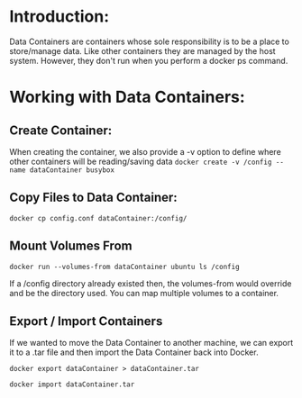 # Introduction:
Data Containers are containers whose sole responsibility is to be a place to store/manage data.
Like other containers they are managed by the host system. However, they don't run when you perform a docker ps command.
# Working with Data Containers:
## Create Container:
When creating the container, we also provide a -v option to define where other containers will be reading/saving data
`docker create -v /config --name dataContainer busybox`
## Copy Files to Data Container:
`docker cp config.conf dataContainer:/config/`
## Mount Volumes From
`docker run --volumes-from dataContainer ubuntu ls /config`

If a /config directory already existed then, the volumes-from would override and be the directory used. You can map multiple volumes to a container.
## Export / Import Containers
If we wanted to move the Data Container to another machine, we can export it to a .tar file and then import the Data Container back into Docker.

`docker export dataContainer > dataContainer.tar`

`docker import dataContainer.tar`
